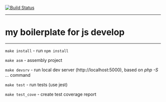 [![Build Status](https://travis-ci.com/BlackChaose/js_dev_boilerplate.svg?branch=master)](https://travis-ci.com/BlackChaose/js_dev_boilerplate)

---

# my boilerplate for js develop #

---

```make install``` 	- run `npm install`

```make asm```		- assembly project

```make devsrv```	- run local dev server (http://localhost:5000), based on *php -S ...* command

```make test```    - run tests (use jest)

```make test_cove```	- create test coverage report

